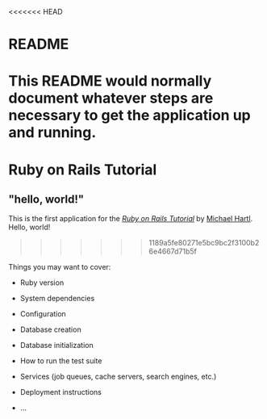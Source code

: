 <<<<<<< HEAD
# README

This README would normally document whatever steps are necessary to get the
application up and running.
=======
# Ruby on Rails Tutorial

## "hello, world!"

This is the first application for the
[*Ruby on Rails Tutorial*](http://www.railstutorial.org/)
by [Michael Hartl](http://www.michaelhartl.com/). Hello, world!
>>>>>>> 1189a5fe80271e5bc9bc2f3100b26e4667d71b5f

Things you may want to cover:

* Ruby version

* System dependencies

* Configuration

* Database creation

* Database initialization

* How to run the test suite

* Services (job queues, cache servers, search engines, etc.)

* Deployment instructions

* ...
